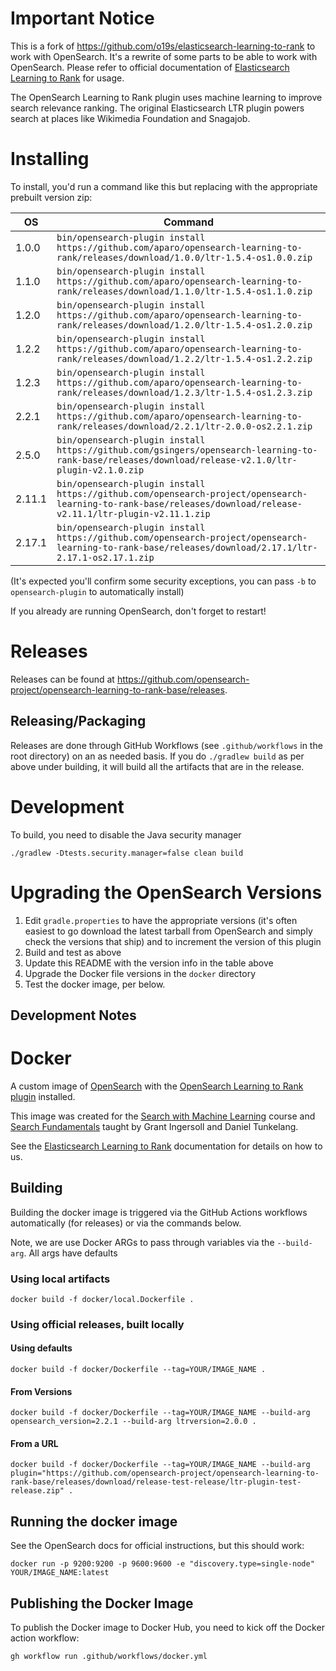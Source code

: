 # Important Notice

This is a fork of https://github.com/o19s/elasticsearch-learning-to-rank to work with OpenSearch. It's a rewrite of some parts to be able to work with OpenSearch. Please refer to official documentation of [Elasticsearch Learning to Rank](http://elasticsearch-learning-to-rank.readthedocs.io) for usage.

The OpenSearch Learning to Rank plugin uses machine learning to improve search relevance ranking. The original Elasticsearch LTR plugin powers search at places like Wikimedia Foundation and Snagajob.

# Installing

To install, you'd run a command like this but replacing with the appropriate prebuilt version zip:

| OS     | Command                                                                                                                                    |
|--------|--------------------------------------------------------------------------------------------------------------------------------------------|
| 1.0.0  | `bin/opensearch-plugin install https://github.com/aparo/opensearch-learning-to-rank/releases/download/1.0.0/ltr-1.5.4-os1.0.0.zip`         |
| 1.1.0  | `bin/opensearch-plugin install https://github.com/aparo/opensearch-learning-to-rank/releases/download/1.1.0/ltr-1.5.4-os1.1.0.zip`         |
| 1.2.0  | `bin/opensearch-plugin install https://github.com/aparo/opensearch-learning-to-rank/releases/download/1.2.0/ltr-1.5.4-os1.2.0.zip`         |
| 1.2.2  | `bin/opensearch-plugin install https://github.com/aparo/opensearch-learning-to-rank/releases/download/1.2.2/ltr-1.5.4-os1.2.2.zip`         |
| 1.2.3  | `bin/opensearch-plugin install https://github.com/aparo/opensearch-learning-to-rank/releases/download/1.2.3/ltr-1.5.4-os1.2.3.zip`         |
| 2.2.1  | `bin/opensearch-plugin install https://github.com/aparo/opensearch-learning-to-rank/releases/download/2.2.1/ltr-2.0.0-os2.2.1.zip`         |
| 2.5.0  | `bin/opensearch-plugin install https://github.com/gsingers/opensearch-learning-to-rank-base/releases/download/release-v2.1.0/ltr-plugin-v2.1.0.zip` |
| 2.11.1 | `bin/opensearch-plugin install https://github.com/opensearch-project/opensearch-learning-to-rank-base/releases/download/release-v2.11.1/ltr-plugin-v2.11.1.zip` |
| 2.17.1 | `bin/opensearch-plugin install https://github.com/opensearch-project/opensearch-learning-to-rank-base/releases/download/2.17.1/ltr-2.17.1-os2.17.1.zip` |

(It's expected you'll confirm some security exceptions, you can pass `-b` to `opensearch-plugin` to automatically install)

If you already are running OpenSearch, don't forget to restart!

# Releases

Releases can be found at https://github.com/opensearch-project/opensearch-learning-to-rank-base/releases.

## Releasing/Packaging

Releases are done through GitHub Workflows (see `.github/workflows` in the root directory) on an as needed basis.  If you do `./gradlew build` as per above under building,
it will build all the artifacts that are in the release.

# Development

To build, you need to disable the Java security manager

```
./gradlew -Dtests.security.manager=false clean build
```

# Upgrading the OpenSearch Versions

1. Edit `gradle.properties` to have the appropriate versions (it's often easiest to go download the latest tarball from OpenSearch and simply check the versions that ship) and to increment the version of this plugin
2. Build and test as above
3. Update this README with the version info in the table above
4. Upgrade the Docker file versions in the `docker` directory
5. Test the docker image, per below.

## Development Notes

# Docker

A custom image of [OpenSearch](https://hub.docker.com/r/opensearchproject/opensearch) with the [OpenSearch Learning to Rank plugin](https://github.com/opensearch-project/opensearch-learning-to-rank-base) installed.

This image was created for the [Search with Machine Learning](https://corise.com/course/search-with-machine-learning?utm_source=daniel) course and [Search Fundamentals](https://corise.com/course/search-fundamentals?utm_source=daniel) taught by Grant Ingersoll and Daniel Tunkelang.

See the [Elasticsearch Learning to Rank](https://elasticsearch-learning-to-rank.readthedocs.io/en/latest/index.html) documentation for details on how to us.

## Building

Building the docker image is triggered via the GitHub Actions workflows automatically (for releases) or via the commands below.

Note, we are use Docker ARGs to pass through variables via the `--build-arg`.  All args have defaults

### Using local artifacts

```
docker build -f docker/local.Dockerfile .
```

### Using official releases, built locally

#### Using defaults

```
docker build -f docker/Dockerfile --tag=YOUR/IMAGE_NAME .
```

#### From Versions

```
docker build -f docker/Dockerfile --tag=YOUR/IMAGE_NAME --build-arg opensearch_version=2.2.1 --build-arg ltrversion=2.0.0 .
```

#### From a URL

```
docker build -f docker/Dockerfile --tag=YOUR/IMAGE_NAME --build-arg plugin="https://github.com/opensearch-project/opensearch-learning-to-rank-base/releases/download/release-test-release/ltr-plugin-test-release.zip" .
```

## Running the docker image

See the OpenSearch docs for official instructions, but this should work:

```
docker run -p 9200:9200 -p 9600:9600 -e "discovery.type=single-node" YOUR/IMAGE_NAME:latest
```

## Publishing the Docker Image
                                                
To publish the Docker image to Docker Hub, you need to kick off the Docker action workflow:

```
gh workflow run .github/workflows/docker.yml         
```
